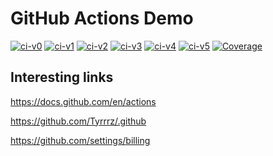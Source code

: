 # GitHub Actions Demo

[![ci-v0](https://github.com/adambajguz/github-actions-demo/actions/workflows/ci-v0.yml/badge.svg)](https://github.com/adambajguz/github-actions-demo/actions/workflows/ci-v0.yml)
[![ci-v1](https://github.com/adambajguz/github-actions-demo/actions/workflows/ci-v1.yml/badge.svg)](https://github.com/adambajguz/github-actions-demo/actions/workflows/ci-v1.yml)
[![ci-v2](https://github.com/adambajguz/github-actions-demo/actions/workflows/ci-v2.yml/badge.svg)](https://github.com/adambajguz/github-actions-demo/actions/workflows/ci-v2.yml)
[![ci-v3](https://github.com/adambajguz/github-actions-demo/actions/workflows/ci-v3.yml/badge.svg)](https://github.com/adambajguz/github-actions-demo/actions/workflows/ci-v3.yml)
[![ci-v4](https://github.com/adambajguz/github-actions-demo/actions/workflows/ci-v4.yml/badge.svg)](https://github.com/adambajguz/github-actions-demo/actions/workflows/ci-v4.yml)
[![ci-v5](https://github.com/adambajguz/github-actions-demo/actions/workflows/ci-v5.yml/badge.svg)](https://github.com/adambajguz/github-actions-demo/actions/workflows/ci-v5.yml)
[![Coverage](https://codecov.io/gh/adambajguz/github-actions-demo/branch/main/graph/badge.svg?token=0YCD1DT20N)](https://codecov.io/gh/adambajguz/github-actions-demo)

## Interesting links

https://docs.github.com/en/actions

https://github.com/Tyrrrz/.github

https://github.com/settings/billing
